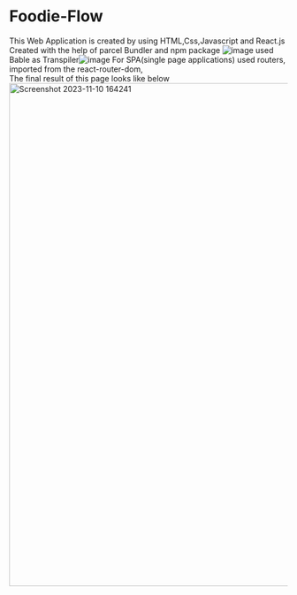 # Foodie-Flow
This Web Application is created by using HTML,Css,Javascript and React.js<br>
Created with the help of parcel Bundler and npm package ![image](https://github.com/reddymanyam/Foodie-Flow/assets/142713295/71ae597b-9c55-4cf9-bdbf-b7d0507764bf)
used Bable as Transpiler![image](https://github.com/reddymanyam/Foodie-Flow/assets/142713295/a8549be3-0e5d-4d10-840c-77b8d446e7c9)
For SPA(single page applications) used routers, imported from the react-router-dom,<br>
The final result of this page looks like below
<img width="909" alt="Screenshot 2023-11-10 164241" src="https://github.com/reddymanyam/Foodie-Flow/assets/142713295/ce00ddb6-06e6-4d1a-9540-3e615b594bab">

